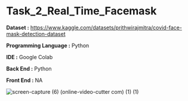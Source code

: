 # Task_2_Real_Time_Facemask

**Dataset :** https://www.kaggle.com/datasets/prithwirajmitra/covid-face-mask-detection-dataset

**Programming Language :** Python

**IDE :** Google Colab

**Back End :** Python

**Front End :** NA

![screen-capture (6) (online-video-cutter com) (1) (1)](https://user-images.githubusercontent.com/118003200/235169229-379b7a6f-748b-4567-b41b-98a82dafc8ce.gif)
